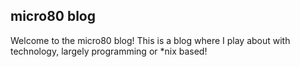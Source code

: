 ## micro80 blog

Welcome to the micro80 blog! This is a blog where I play about with technology, largely programming or *nix based!
